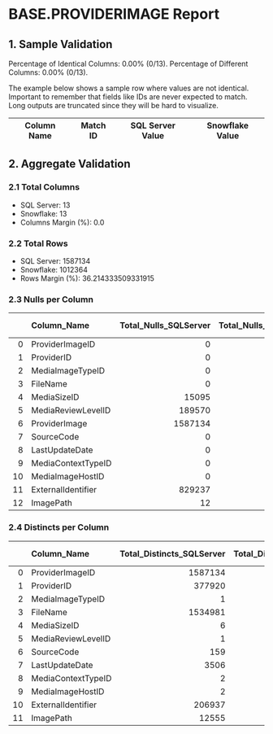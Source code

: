 # BASE.PROVIDERIMAGE Report

## 1. Sample Validation

Percentage of Identical Columns: 0.00% (0/13).
Percentage of Different Columns: 0.00% (0/13).

The example below shows a sample row where values are not identical. Important to remember that fields like IDs are never expected to match. Long outputs are truncated since they will be hard to visualize.

| Column Name   | Match ID   | SQL Server Value   | Snowflake Value   |
|---------------|------------|--------------------|-------------------|

## 2. Aggregate Validation

### 2.1 Total Columns
- SQL Server: 13
- Snowflake: 13
- Columns Margin (%): 0.0

### 2.2 Total Rows
- SQL Server: 1587134
- Snowflake: 1012364
- Rows Margin (%): 36.214333509331915

### 2.3 Nulls per Column
|    | Column_Name        |   Total_Nulls_SQLServer |   Total_Nulls_Snowflake |   Margin (%) |
|---:|:-------------------|------------------------:|------------------------:|-------------:|
|  0 | ProviderImageID    |                       0 |                       0 |          0   |
|  1 | ProviderID         |                       0 |                       0 |          0   |
|  2 | MediaImageTypeID   |                       0 |                       0 |          0   |
|  3 | FileName           |                       0 |                 1012364 |        inf   |
|  4 | MediaSizeID        |                   15095 |                   15127 |          0.2 |
|  5 | MediaReviewLevelID |                  189570 |                  191852 |          1.2 |
|  6 | ProviderImage      |                 1587134 |                 1012364 |         36.2 |
|  7 | SourceCode         |                       0 |                       0 |          0   |
|  8 | LastUpdateDate     |                       0 |                       0 |          0   |
|  9 | MediaContextTypeID |                       0 |                       0 |          0   |
| 10 | MediaImageHostID   |                       0 |                  639729 |        inf   |
| 11 | ExternalIdentifier |                  829237 |                  639729 |         22.9 |
| 12 | ImagePath          |                      12 |                      12 |          0   |

### 2.4 Distincts per Column
|    | Column_Name        |   Total_Distincts_SQLServer |   Total_Distincts_Snowflake |   Margin (%) |
|---:|:-------------------|----------------------------:|----------------------------:|-------------:|
|  0 | ProviderImageID    |                     1587134 |                     1012364 |         36.2 |
|  1 | ProviderID         |                      377920 |                      375893 |          0.5 |
|  2 | MediaImageTypeID   |                           1 |                           1 |          0   |
|  3 | FileName           |                     1534981 |                           0 |        100   |
|  4 | MediaSizeID        |                           6 |                           6 |          0   |
|  5 | MediaReviewLevelID |                           1 |                           1 |          0   |
|  6 | SourceCode         |                         159 |                         158 |          0.6 |
|  7 | LastUpdateDate     |                        3506 |                        3360 |          4.2 |
|  8 | MediaContextTypeID |                           2 |                           2 |          0   |
|  9 | MediaImageHostID   |                           2 |                           1 |         50   |
| 10 | ExternalIdentifier |                      206937 |                      181898 |         12.1 |
| 11 | ImagePath          |                       12555 |                       18207 |         45   |